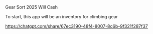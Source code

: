 Gear Sort 
2025 Will Cash

To start, this app will be an inventory for climbing gear


https://chatgpt.com/share/67ec3190-48f4-8007-8c6b-9f321f287f37



